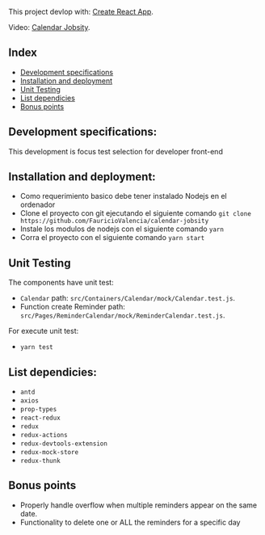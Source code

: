 This project devlop with: [Create React App](https://github.com/facebookincubator/create-react-app).

Video: [Calendar Jobsity](https://youtu.be/qWjtny0Ys-A).

## Index

- [Development specifications](#development-specifications)
- [Installation and deployment](#installation-and-deployment)
- [Unit Testing](#unit-testing)
- [List dependicies](#list-dependicies)
- [Bonus points](#bonus-points)

## Development specifications:

This development is focus test selection for developer front-end

## Installation and deployment:

- Como requerimiento basico debe tener instalado Nodejs en el ordenador
- Clone el proyecto con git ejecutando el siguiente comando `git clone https://github.com/FauricioValencia/calendar-jobsity`
- Instale los modulos de nodejs con el siguiente comando `yarn`
- Corra el proyecto con el siguiente comando `yarn start`

## Unit Testing

The components have unit test:

- `Calendar` path: `src/Containers/Calendar/mock/Calendar.test.js`.
- Function create Reminder path: `src/Pages/ReminderCalendar/mock/ReminderCalendar.test.js`.

For execute unit test:

- `yarn test`

## List dependicies:

- `antd`
- `axios`
- `prop-types`
- `react-redux`
- `redux`
- `redux-actions`
- `redux-devtools-extension`
- `redux-mock-store`
- `redux-thunk`

## Bonus points
* Properly handle overflow when multiple reminders appear on the same date.
* Functionality to delete one or ALL the reminders for a specific day